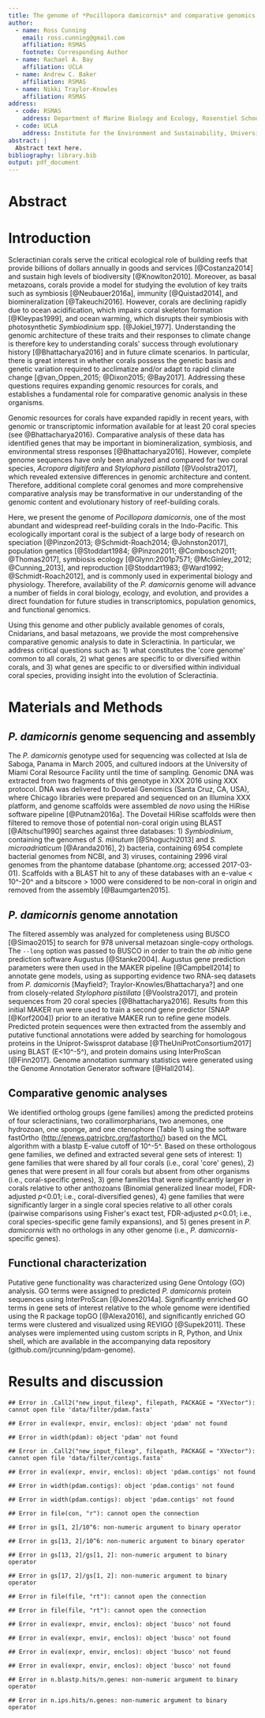 ```yaml
---
title: The genome of *Pocillopora damicornis* and comparative genomics of scleractinian corals
author:
  - name: Ross Cunning
    email: ross.cunning@gmail.com
    affiliation: RSMAS
    footnote: Corresponding Author
  - name: Rachael A. Bay
    affiliation: UCLA
  - name: Andrew C. Baker
    affiliation: RSMAS
  - name: Nikki Traylor-Knowles
    affiliation: RSMAS
address:
  - code: RSMAS
    address: Department of Marine Biology and Ecology, Rosenstiel School of Marine and Atmospheric Science, University of Miami, Miami, FL 33149, USA
  - code: UCLA
    address: Institute for the Environment and Sustainability, University of California, Los Angeles, Los Angeles, CA 90095, USA
abstract: |
  Abstract text here.
bibliography: library.bib
output: pdf_document
---
```



# Abstract


# Introduction

  Scleractinian corals serve the critical ecological role of building reefs that provide billions of dollars annually in goods and services [@Costanza2014] and sustain high levels of biodiversity [@Knowlton2010]. Moreover, as basal metazoans, corals provide a model for studying the evolution of key traits such as symbiosis [@Neubauer2016a], immunity [@Quistad2014], and biomineralization [@Takeuchi2016]. However, corals are declining rapidly due to ocean acidification, which impairs coral skeleton formation [@Kleypas1999], and ocean warming, which disrupts their symbiosis with photosynthetic *Symbiodinium* spp. [@Jokiel_1977]. Understanding the genomic architecture of these traits and their responses to climate change is therefore key to understanding corals' success through evolutionary history [@Bhattacharya2016] and in future climate scenarios. In particular, there is great interest in whether corals possess the genetic basis and genetic variation required to acclimatize and/or adapt to rapid climate change [@van_Oppen_2015; @Dixon2015; @Bay2017]. Addressing these questions requires expanding genomic resources for corals, and establishes a fundamental role for comparative genomic analysis in these organisms.

  Genomic resources for corals have expanded rapidly in recent years, with genomic or transcriptomic information available for at least 20 coral species (see @Bhattacharya2016). Comparative analysis of these data has identified genes that may be important in biomineralization, symbiosis, and environmental stress responses [@Bhattacharya2016]. However, complete genome sequences have only been analyzed and compared for two coral species, *Acropora digitifera* and *Stylophora pistillata* [@Voolstra2017], which revealed extensive differences in genomic architecture and content. Therefore, additional complete coral genomes and more comprehensive comparative analysis may be transformative in our understanding of the genomic content and evolutionary history of reef-building corals. 
  
  Here, we present the genome of *Pocillopora damicornis*, one of the most abundant and widespread reef-building corals in the Indo-Pacific. This ecologically important coral is the subject of a large body of research on speciation [@Pinzon2013; @Schmidt-Roach2014; @Johnston2017], population genetics [@Stoddart1984; @Pinzon2011; @Combosch2011; @Thomas2017], symbiosis ecology [@Glynn:2001p7571; @McGinley_2012; @Cunning_2013], and reproduction [@Stoddart1983; @Ward1992; @Schmidt-Roach2012], and is commonly used in experimental biology and physiology. Therefore, availability of the *P. damicornis* genome will advance a number of fields in coral biology, ecology, and evolution, and provides a direct foundation for future studies in transcriptomics, population genomics, and functional genomics. 
  
  Using this genome and other publicly available genomes of corals, Cnidarians, and basal metazoans, we provide the most comprehensive comparative genomic analysis to date in Scleractinia. In particular, we address critical questions such as: 1) what constitutes the 'core genome' common to all corals, 2) what genes are specific to or diversified within corals, and 3) what genes are specific to or diversified within individual coral species, providing insight into the evolution of Scleractinia.

# Materials and Methods

## *P. damicornis* genome sequencing and assembly
  The *P. damicornis* genotype used for sequencing was collected at Isla de Saboga, Panama in March 2005, and cultured indoors at the University of Miami Coral Resource Facility until the time of sampling. Genomic DNA was extracted from two fragments of this genotype in XXX 2016 using XXX protocol. DNA was delivered to Dovetail Genomics (Santa Cruz, CA, USA), where Chicago libraries were prepared and sequenced on an Illumina XXX platform, and genome scaffolds were assembled *de novo* using the HiRise software pipeline [@Putnam2016a]. The Dovetail HiRise scaffolds were then filtered to remove those of potential non-coral origin using BLAST [@Altschul1990] searches against three databases: 1) *Symbiodinium*, containing the genomes of *S. minutum* [@Shoguchi2013] and *S. microadriaticum* [@Aranda2016], 2) bacteria, containing 6954 complete bacterial genomes from NCBI, and 3) viruses, containing 2996 viral genomes from the phantome database (phantome.org; accessed 2017-03-01). Scaffolds with a BLAST hit to any of these databases with an e-value < 10^-20^ and a bitscore > 1000 were considered to be non-coral in origin and removed from the assembly [@Baumgarten2015].

## *P. damicornis* genome annotation
  The filtered assembly was analyzed for completeness using BUSCO [@Simao2015] to search for 978 universal metazoan single-copy orthologs. The `--long` option was passed to BUSCO in order to train the *ab initio* gene prediction software Augustus [@Stanke2004]. Augustus gene prediction parameters were then used in the MAKER pipeline [@Campbell2014] to annotate gene models, using as supporting evidence two RNA-seq datasets from *P. damicornis* [Mayfield?; Traylor-Knowles/Bhattacharya?] and one from closely-related *Stylophora pistillata* [@Voolstra2017], and protein sequences from 20 coral species [@Bhattacharya2016]. Results from this initial MAKER run were used to train a second gene predictor (SNAP [@Korf2004]) prior to an iterative MAKER run to refine gene models. Predicted protein sequences were then extracted from the assembly and putative functional annotations were added by searching for homologous proteins in the Uniprot-Swissprot database [@TheUniProtConsortium2017] using BLAST (E<10^-5^), and protein domains using InterProScan [@Finn2017]. Genome annotation summary statistics were generated using the Genome Annotation Generator software [@Hall2014].

## Comparative genomic analyses
  We identified ortholog groups (gene families) among the predicted proteins of four scleractinians, two corallimorpharians, two anemones, one hydrozoan, one sponge, and one ctenophore (Table 1) using the software fastOrtho (http://enews.patricbrc.org/fastortho/) based on the MCL algorithm with a blastp E-value cutoff of 10^-5^. Based on these orthologous gene families, we defined and extracted several gene sets of interest: 1) gene families that were shared by all four corals (i.e., coral 'core' genes), 2) genes that were present in all four corals but absent from other organisms (i.e., coral-specific genes), 3) gene families that were significantly larger in corals relative to other anthozoans (Binomial generalized linear model, FDR-adjusted *p*<0.01; i.e., coral-diversified genes), 4) gene families that were significantly larger in a single coral species relative to all other corals (pairwise comparisons using Fisher's exact test, FDR-adjusted *p*<0.01; i.e., coral species-specific gene family expansions), and 5) genes present in *P. damicornis* with no orthologs in any other genome (i.e., *P. damicornis*-specific genes).

## Functional characterization
  Putative gene functionality was characterized using Gene Ontology (GO) analysis. GO terms were assigned to predicted *P. damicornis* protein sequences using InterProScan [@Jones2014a]. Significantly enriched GO terms in gene sets of interest relative to the whole genome were identified using the R package topGO [@Alexa2016], and significantly enriched GO terms were clustered and visualized using REVIGO [@Supek2011]. These analyses were implemented using custom scripts in R, Python, and Unix shell, which are available in the accompanying data repository (github.com/jrcunning/pdam-genome).

# Results and discussion


```
## Error in .Call2("new_input_filexp", filepath, PACKAGE = "XVector"): cannot open file 'data/filter/pdam.fasta'
```

```
## Error in eval(expr, envir, enclos): object 'pdam' not found
```

```
## Error in width(pdam): object 'pdam' not found
```

```
## Error in .Call2("new_input_filexp", filepath, PACKAGE = "XVector"): cannot open file 'data/filter/contigs.fasta'
```

```
## Error in eval(expr, envir, enclos): object 'pdam.contigs' not found
```

```
## Error in width(pdam.contigs): object 'pdam.contigs' not found
```

```
## Error in width(pdam.contigs): object 'pdam.contigs' not found
```

```
## Error in file(con, "r"): cannot open the connection
```

```
## Error in gs[1, 2]/10^6: non-numeric argument to binary operator
```

```
## Error in gs[13, 2]/10^6: non-numeric argument to binary operator
```

```
## Error in gs[13, 2]/gs[1, 2]: non-numeric argument to binary operator
```

```
## Error in gs[17, 2]/gs[1, 2]: non-numeric argument to binary operator
```

```
## Error in file(file, "rt"): cannot open the connection
```

```
## Error in file(file, "rt"): cannot open the connection
```

```
## Error in eval(expr, envir, enclos): object 'busco' not found
```

```
## Error in eval(expr, envir, enclos): object 'busco' not found
```

```
## Error in eval(expr, envir, enclos): object 'busco' not found
```

```
## Error in eval(expr, envir, enclos): object 'busco' not found
```

```
## Error in n.blastp.hits/n.genes: non-numeric argument to binary operator
```

```
## Error in n.ips.hits/n.genes: non-numeric argument to binary operator
```



